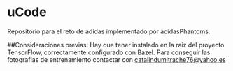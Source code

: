 # uCode

Repositorio para el reto de adidas implementado por adidasPhantoms. 

##Consideraciones previas:
Hay que tener instalado en la raiz del proyecto TensorFlow, correctamente configurado con Bazel. Para conseguir las fotografias de entrenamiento contactar con catalindumitrache76@yahoo.es
